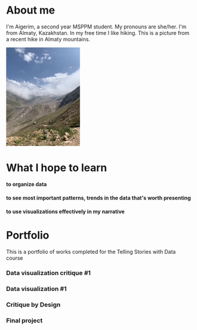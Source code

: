 # About me

I'm Aigerim, a second year MSPPM student. My pronouns are she/her. I'm from Almaty, Kazakhstan. In my free time I like hiking. 
This is a picture from a recent hike in Almaty mountains.

<img src = 'mountains.jpeg' width = '200'/>


# What I hope to learn 

#### to organize data 
#### to see most important patterns, trends in the data that's worth presenting
#### to use visualizations effectively in my narrative

# Portfolio

This is a portfolio of works completed for the Telling Stories with Data course

### Data visualization critique #1
### Data visualization #1
### Critique by Design
### Final project

